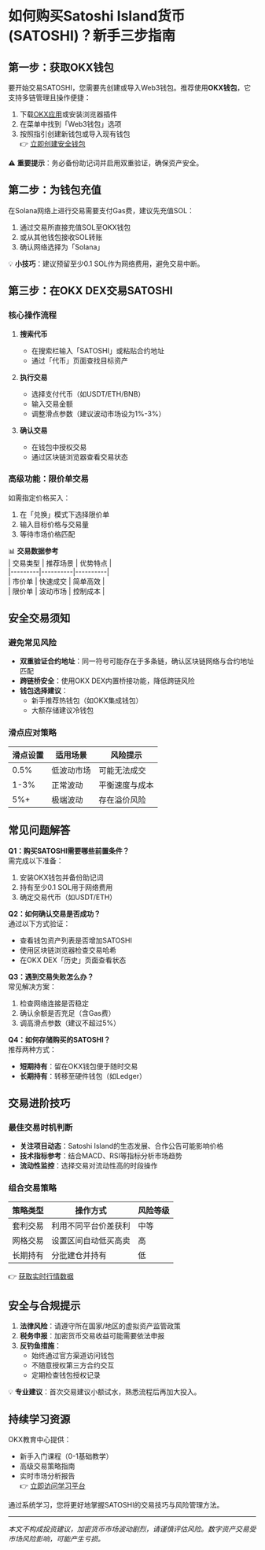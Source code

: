 # 如何购买Satoshi Island货币(SATOSHI)？新手三步指南  

## 第一步：获取OKX钱包  

要开始交易SATOSHI，您需要先创建或导入Web3钱包。推荐使用**OKX钱包**，它支持多链管理且操作便捷：  
1. 下载[OKX应用](https://bit.ly/okx_welcome)或安装浏览器插件  
2. 在菜单中找到「Web3钱包」选项  
3. 按照指引创建新钱包或导入现有钱包  
👉 [立即创建安全钱包](https://bit.ly/okx_welcome)  

⚠️ **重要提示**：务必备份助记词并启用双重验证，确保资产安全。  

## 第二步：为钱包充值  

在Solana网络上进行交易需要支付Gas费，建议先充值SOL：  
1. 通过交易所直接充值SOL至OKX钱包  
2. 或从其他钱包接收SOL转账  
3. 确认网络选择为「Solana」  

💡 **小技巧**：建议预留至少0.1 SOL作为网络费用，避免交易中断。  

## 第三步：在OKX DEX交易SATOSHI  

### 核心操作流程  
1. **搜索代币**  
   - 在搜索栏输入「SATOSHI」或粘贴合约地址  
   - 通过「代币」页面查找目标资产  

2. **执行交易**  
   - 选择支付代币（如USDT/ETH/BNB）  
   - 输入交易金额  
   - 调整滑点参数（建议波动市场设为1%-3%）  

3. **确认交易**  
   - 在钱包中授权交易  
   - 通过区块链浏览器查看交易状态  

### 高级功能：限价单交易  
如需指定价格买入：  
1. 在「兑换」模式下选择限价单  
2. 输入目标价格与交易量  
3. 等待市场价格匹配  

📊 **交易数据参考**  
| 交易类型 | 推荐场景 | 优势特点 |  
|---------|----------|----------|  
| 市价单 | 快速成交 | 简单高效 |  
| 限价单 | 波动市场 | 控制成本 |  

## 安全交易须知  

### 避免常见风险  
- **双重验证合约地址**：同一符号可能存在于多条链，确认区块链网络与合约地址匹配  
- **跨链桥安全**：使用OKX DEX内置桥接功能，降低跨链风险  
- **钱包选择建议**：  
  - 新手推荐热钱包（如OKX集成钱包）  
  - 大额存储建议冷钱包  

### 滑点应对策略  
| 滑点设置 | 适用场景 | 风险提示 |  
|---------|----------|----------|  
| 0.5% | 低波动市场 | 可能无法成交 |  
| 1-3% | 正常波动 | 平衡速度与成本 |  
| 5%+ | 极端波动 | 存在溢价风险 |  

## 常见问题解答  

**Q1：购买SATOSHI需要哪些前置条件？**  
需完成以下准备：  
1. 安装OKX钱包并备份助记词  
2. 持有至少0.1 SOL用于网络费用  
3. 确定交易代币（如USDT/ETH）  

**Q2：如何确认交易是否成功？**  
通过以下方式验证：  
- 查看钱包资产列表是否增加SATOSHI  
- 使用区块链浏览器检查交易哈希  
- 在OKX DEX「历史」页面查看状态  

**Q3：遇到交易失败怎么办？**  
常见解决方案：  
1. 检查网络连接是否稳定  
2. 确认余额是否充足（含Gas费）  
3. 调高滑点参数（建议不超过5%）  

**Q4：如何存储购买的SATOSHI？**  
推荐两种方式：  
- **短期持有**：留在OKX钱包便于随时交易  
- **长期持有**：转移至硬件钱包（如Ledger）  

## 交易进阶技巧  

### 最佳交易时机判断  
- **关注项目动态**：Satoshi Island的生态发展、合作公告可能影响价格  
- **技术指标参考**：结合MACD、RSI等指标分析市场趋势  
- **流动性监控**：选择交易对流动性高的时段操作  

### 组合交易策略  
| 策略类型 | 操作方式 | 风险等级 |  
|---------|----------|----------|  
| 套利交易 | 利用不同平台价差获利 | 中等 |  
| 网格交易 | 设置区间自动低买高卖 | 高 |  
| 长期持有 | 分批建仓并持有 | 低 |  

👉 [获取实时行情数据](https://bit.ly/okx_welcome)  

## 安全与合规提示  

1. **法律风险**：请遵守所在国家/地区的虚拟资产监管政策  
2. **税务申报**：加密货币交易收益可能需要依法申报  
3. **反钓鱼措施**：  
   - 始终通过官方渠道访问钱包  
   - 不随意授权第三方合约交互  
   - 定期检查钱包授权记录  

💡 **专业建议**：首次交易建议小额试水，熟悉流程后再加大投入。  

## 持续学习资源  

OKX教育中心提供：  
- 新手入门课程（0-1基础教学）  
- 高级交易策略指南  
- 实时市场分析报告  
👉 [立即访问学习平台](https://bit.ly/okx_welcome)  

通过系统学习，您将更好地掌握SATOSHI的交易技巧与风险管理方法。  

---

*本文不构成投资建议，加密货币市场波动剧烈，请谨慎评估风险。数字资产交易受市场风险影响，可能产生亏损。*